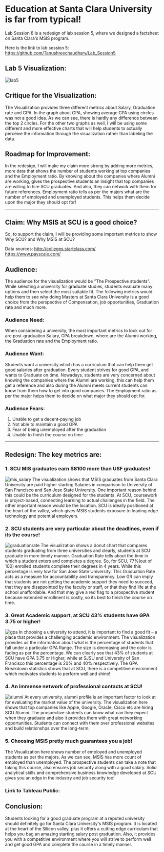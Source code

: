 # Education at Santa Clara University is far from typical!
Lab Session 8 is a redesign of lab session 5, where we designed a factsheet on Santa Clara's MSIS program.

Here is the link to lab session 5: 
https://github.com/Tanushreechaudhary/Lab_Session5

## Lab 5 Visualization:
![lab5](https://user-images.githubusercontent.com/32077698/32647064-6a0f629e-c5a4-11e7-97ea-76d14541ec52.png)
## Critique for the Visualization:
The Visualization provides three different metrics about Salary, Graduation rate and GPA. In the graph about GPA, showing average GPA using circles was not a good idea. As we can see, there is hardly any difference between the top 2 circles. For the other two graphs as well, I will be using some different and more effective charts that will help students to actually perceive the information through the visualization rather than labeling the data.

## Roadmap for Improvement:
In the redesign, I will make my claim more strong by adding more metrics, more data that shows the number of students working at top companies and the Employment ratio. By knowing about the companies where Alumni are working, gives the prospective students an insight that top companies are willing to hire SCU graduates. And also, they can network with them for future references. Employment ratio tells as per the majors what are the number of employed and unemployed students. This helps them decide upon the major they should opt for!

---
## Claim: Why MSIS at SCU is a good choice?
So, to support the claim, I will be providing some important metrics to show Why SCU? and Why MSIS at SCU?

Data sources:
http://colleges.startclass.com/          
https://www.payscale.com/

## Audience:
The audience for the visualization would be "The Prospective students". While selecting a university for graduate studies, students evaluate many options and then select the most suitable fit. The following metrics would help them to see why doing Masters at Santa Clara University is a good choice from the perspective of Compensation, job opportunities, Graduation rate and much more. 

### Audience Need: 
When considering a university, the most important metrics to look out for are post-graduation Salary, GPA breakdown, where are the Alumni working, the Graduation rate and the Employment ratio. 

### Audience Want: 
Students want a university which has a curriculum that can help them get good salaries after graduation. Every student strives for good GPA, and wants to Graduate on time. Nowadays, students are very concerned about knowing the companies where the Alumni are working, this can help them get a reference and also during the Alumni meets current students can know from them how to get into good companies. The Employment ratio as per the major helps them to decide on what major they should opt for. 

### Audience Fears:
1. Unable to get a decent-paying job
2. Not able to maintain a good GPA
3. Fear of being unemployed after the graduation
4. Unable to finish the course on time

---
## Redesign: The key metrics are:

### 1. SCU MIS graduates earn $8100 more than USF graduates!
![mis_salary](https://user-images.githubusercontent.com/32077698/32646969-f4f539c0-c5a3-11e7-8a66-9f4d354ed331.png)
The visualization shows that MSIS graduates from Santa Clara University are paid higher starting Salaries in comparison to University of San Francisco and San Jose State University. One important reason behind this could be the curriculum designed for the students. At SCU, coursework is project-based, connecting learning to actual challenges in the field. The other important reason would be the location. SCU is ideally positioned at the heart of the valley, which gives MSIS students exposure to leading edge technology and potential employers.

### 2. SCU students are very particular about the deadlines, even if its the course!
![graduationrate](https://user-images.githubusercontent.com/32077698/32646968-f4d2abda-c5a3-11e7-858e-c6cabeb80827.png)
The visualization shows a donut chart that compares students graduating from three universities and clearly, students at SCU graduate in more timely manner. Graduation Rate tells about the time in which a student enters and completes a degree. So, for SCU, 77%(out of 100) enrolled students complete their degrees in 4 years. While this percentage is very low for San Jose State University.
This Graduation Rate acts as a measure for accountability and transparency. Low GR can imply that students are not getting the academic support they need to succeed, that they are disappointed by the faculty or staff, or that they find life at the school unaffordable. 
And that may give a red flag to a prospective student because extended enrollment is costly, so its best to finish the course on time.

### 3. Great Academic support, at SCU 43% students have GPA 3.75 or higher!
![gpa](https://user-images.githubusercontent.com/32077698/32646967-f4af37e0-c5a3-11e7-832d-1a21e9a5e073.png)
In choosing a university to attend, it is important to find a good fit – a place that provides a challenging academic environment. The visualization provides us the information about what is the percentage of students that fall under a particular GPA Range. The size is decreasing and the color is fading as per the percentage. We can clearly see that 43% of students at SCU have GPA 3.75 or Higher, while at SJSU and University of San Francisco this percentage is 20% and 40% respectively. 
The GPA Breakdown statistics shows that at SCU, there is a competitive environment which motivates students to perform well and shine! 

### 4. An immense network of professional contacts at SCU!
![alumni](https://user-images.githubusercontent.com/32077698/32646965-f489d540-c5a3-11e7-944c-6c0afc1e602f.png)
At every university, alumni profile is an important factor to look at for evaluating the market value of the university. The visualization here shows that top companies like Apple, Google, Oracle, Cisco etc are hiring SCU Alumni. The prospective students can know what can they expect when they graduate and also it provides them with great networking opportunities. Students can connect with them over professional websites and build relationshps over the long-term.

### 5. Choosing MSIS pretty much guarantees you a job!

The Visualization here shows number of employed and unemployed students as per the majors. As we can see, MSIS has more count of employed than unemployed. The prospective students can take a note that taking this course, also ensures job security along with a good salary. Solid analytical skills and comprehensive business knowledge developed at SCU gives you an edge in the industry and job security too!


### Link to Tableau Public: 


## Conclusion:
Students looking for a good graduate program at a reputed university should definitely go for Santa Clara University's MSIS program. It is located at the heart of the Silicon valley, plus it offers a cutting edge curriculum that helps you bag an amazing starting salary post graduation. Also, it provides you with a competitive environment where you will strive to perform well and get good GPA and complete the course in a timely manner.
